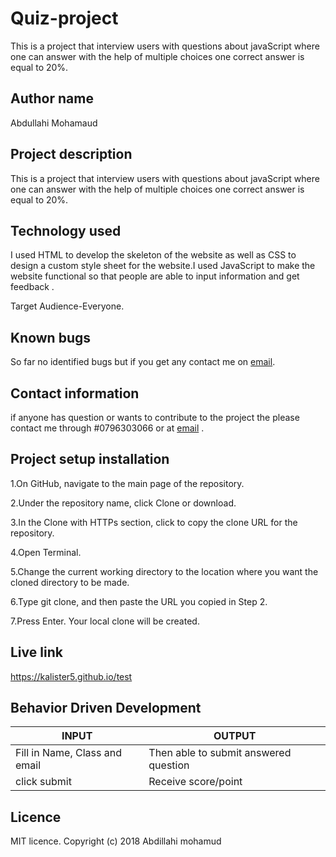 # Quiz-project

This is a project that interview users with questions about javaScript where one can answer with the help of multiple choices one correct answer is equal to 20%.

## Author name

Abdullahi Mohamaud

## Project description

This is a project that interview users with questions about javaScript where one can answer with the help of multiple choices one correct answer is equal to 20%.

## Technology used

I used HTML to develop the skeleton of the website as well as CSS to design a custom style sheet for the website.I used JavaScript to make the website functional so that people are able to input information and get feedback .

Target Audience-Everyone.

## Known bugs

So far no identified bugs but if you get any contact me on [email](zainkalister@gmail.com).

## Contact information

if anyone has question or wants to contribute to the project the please contact me through #0796303066 or at [email](zainkalister@gmail.com) .

## Project setup installation

1.On GitHub, navigate to the main page of the repository.

2.Under the repository name, click Clone or download.

3.In the Clone with HTTPs section, click  to copy the clone URL for the repository.

4.Open Terminal.

5.Change the current working directory to the location where you want the cloned directory to be made.

6.Type git clone, and then paste the URL you copied in Step 2.

7.Press Enter. Your local clone will be created.

## Live link

<https://kalister5.github.io/test>

## Behavior Driven Development

|INPUT|OUTPUT|
|-----|------|
|Fill in Name, Class and email|Then able to submit answered question|
|click submit|Receive score/point|


## Licence

MIT licence. Copyright (c) 2018 Abdillahi mohamud
